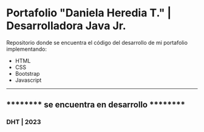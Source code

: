 # Portafolio "Daniela Heredia T."  |  Desarrolladora Java Jr.

Repositorio donde se encuentra el código del desarrollo de mi portafolio implementando:
- HTML
- CSS
- Bootstrap
- Javascript

---
******** se encuentra en  desarrollo ******** 
---

### DHT | 2023 
